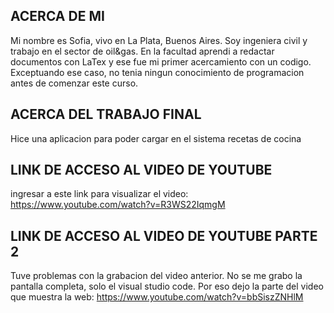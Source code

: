 ## ACERCA DE MI
Mi nombre es Sofia, vivo en La Plata, Buenos Aires. Soy ingeniera civil y trabajo en el sector de oil&gas. En la facultad aprendi a redactar documentos con LaTex y ese fue mi primer acercamiento con un codigo. Exceptuando ese caso, no tenia ningun conocimiento de programacion antes de comenzar este curso.

## ACERCA DEL TRABAJO FINAL
Hice una aplicacion para poder cargar en el sistema recetas de cocina

## LINK DE ACCESO AL VIDEO DE YOUTUBE
ingresar a este link para visualizar el video:
https://www.youtube.com/watch?v=R3WS22IqmgM

## LINK DE ACCESO AL VIDEO DE YOUTUBE PARTE 2
Tuve problemas con la grabacion del video anterior. No se me grabo la pantalla completa, solo el visual studio code. Por eso dejo la parte del video que muestra la web:
https://www.youtube.com/watch?v=bbSiszZNHlM